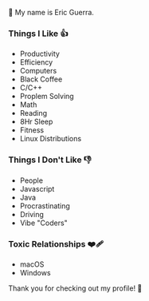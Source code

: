 👋 My name is Eric Guerra.

### Things I Like 👍
- Productivity
- Efficiency
- Computers
- Black Coffee
- C/C++
- Proplem Solving
- Math
- Reading
- 8Hr Sleep
- Fitness
- Linux Distributions

### Things I Don't Like 👎
- People
- Javascript
- Java
- Procrastinating
- Driving
- Vibe "Coders"

### Toxic Relationships ❤️‍🩹
- macOS
- Windows

Thank you for checking out my profile! 🥳
